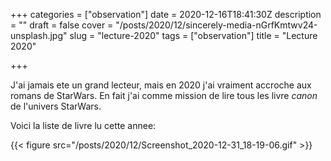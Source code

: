 +++
categories = ["observation"]
date = 2020-12-16T18:41:30Z
description = ""
draft = false
cover = "/posts/2020/12/sincerely-media-nGrfKmtwv24-unsplash.jpg"
slug = "lecture-2020"
tags = ["observation"]
title = "Lecture 2020"

+++

J'ai jamais ete un grand lecteur, mais en 2020 j'ai vraiment accroche aux romans de StarWars. En fait j'ai comme mission de lire tous les livre _canon_ de l'univers StarWars.

Voici la liste de livre lu cette annee:

{{< figure src="/posts/2020/12/Screenshot_2020-12-31_18-19-06.gif" >}}
